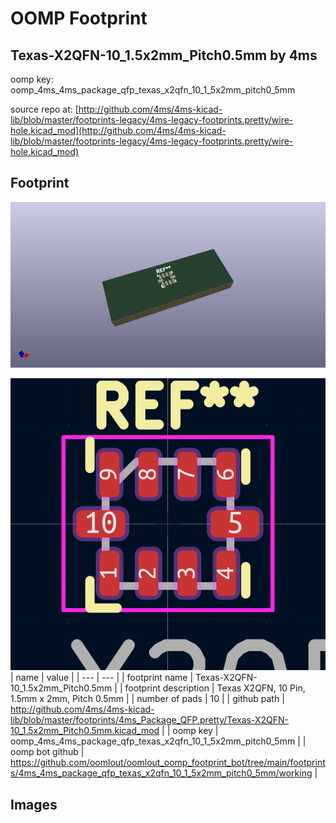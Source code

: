 # OOMP Footprint  
## Texas-X2QFN-10_1.5x2mm_Pitch0.5mm  by 4ms  
  
oomp key: oomp_4ms_4ms_package_qfp_texas_x2qfn_10_1_5x2mm_pitch0_5mm  
  
source repo at: [http://github.com/4ms/4ms-kicad-lib/blob/master/footprints-legacy/4ms-legacy-footprints.pretty/wire-hole.kicad_mod](http://github.com/4ms/4ms-kicad-lib/blob/master/footprints-legacy/4ms-legacy-footprints.pretty/wire-hole.kicad_mod)  
## Footprint  
  
[![working_kicad_pcb_3d.png](working_kicad_pcb_3d_600.png)](working_kicad_pcb_3d.png)  
  
[![working.png](working_600.png)](working.png)  
| name | value | 
| --- | --- | 
| footprint name | Texas-X2QFN-10_1.5x2mm_Pitch0.5mm | 
| footprint description | Texas  X2QFN, 10 Pin, 1.5mm x 2mm, Pitch 0.5mm | 
| number of pads | 10 | 
| github path | http://github.com/4ms/4ms-kicad-lib/blob/master/footprints/4ms_Package_QFP.pretty/Texas-X2QFN-10_1.5x2mm_Pitch0.5mm.kicad_mod | 
| oomp key | oomp_4ms_4ms_package_qfp_texas_x2qfn_10_1_5x2mm_pitch0_5mm | 
| oomp bot github | https://github.com/oomlout/oomlout_oomp_footprint_bot/tree/main/footprints/4ms_4ms_package_qfp_texas_x2qfn_10_1_5x2mm_pitch0_5mm/working | 
## Images  
